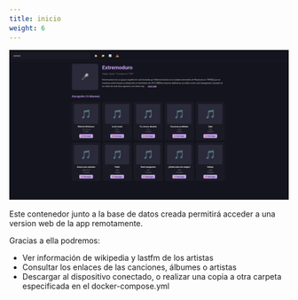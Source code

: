 ```yaml
---
title: inicio
weight: 6
---
```


![Pasted image 20250601170019.png](Pasted-image-20250601170019.png)

Este contenedor junto a la base de datos creada permitirá acceder a una version web de la app remotamente.

Gracias a ella podremos:
- Ver información de wikipedia y lastfm de los artistas
- Consultar los enlaces de las canciones, álbumes o artistas
- Descargar al dispositivo conectado, o realizar una copia a otra carpeta especificada en el docker-compose.yml